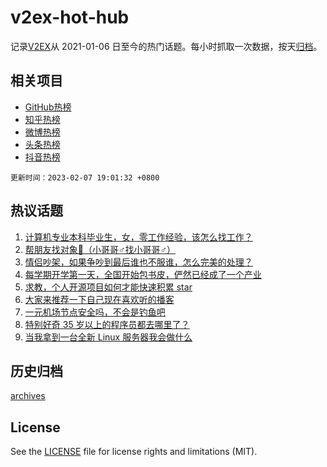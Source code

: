 # v2ex-hot-hub

 记录[V2EX](https://www.v2ex.com/)从 2021-01-06 日至今的热门话题。每小时抓取一次数据，按天[归档](archives)。
 
 ## 相关项目

- [GitHub热榜](https://github.com/it985/github-hot-hub)
- [知乎热榜](https://github.com/it985/zhihu-hot-hub)
- [微博热榜](https://github.com/it985/weibo-hot-hub)
- [头条热榜](https://github.com/it985/toutiao-hot-hub)
- [抖音热榜](https://github.com/it985/douyin-hot-hub)


 `更新时间：2023-02-07 19:01:32 +0800`

## 热议话题

1. [计算机专业本科毕业生，女，零工作经验，该怎么找工作？](https://www.v2ex.com/t/913835)
1. [帮朋友找对象👬（小哥哥♂找小哥哥♂）](https://www.v2ex.com/t/913849)
1. [情侣吵架，如果争吵到最后谁也不服谁，怎么完美的处理？](https://www.v2ex.com/t/913867)
1. [每学期开学第一天，全国开始包书皮，俨然已经成了一个产业](https://www.v2ex.com/t/913810)
1. [求教，个人开源项目如何才能快速积累 star](https://www.v2ex.com/t/913755)
1. [大家来推荐一下自己现在喜欢听的播客](https://www.v2ex.com/t/913799)
1. [一元机场节点安全吗，不会是钓鱼吧](https://www.v2ex.com/t/913781)
1. [特别好奇 35 岁以上的程序员都去哪里了？](https://www.v2ex.com/t/913764)
1. [当我拿到一台全新 Linux 服务器我会做什么](https://www.v2ex.com/t/913860)

## 历史归档

[archives](archives)

## License

See the [LICENSE](LICENSE) file for license rights and limitations (MIT).
